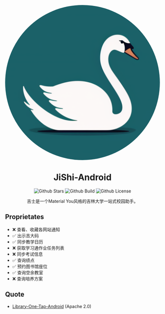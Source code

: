 <div align="center">
    <img style="display: block; border-radius: 50%;" src="app/src/main/ic_launcher-playstore.png" alt="logo">
    <h1>JiShi-Android</h1>
    <img alt="Github Stars" src="https://img.shields.io/github/stars/tsurumi-yizhou/JiShi-Android">
    <img alt="Github Build" src="https://img.shields.io/github/actions/workflow/status/tsurumi-yizhou/JiShi-Android/Nightly.yml">
    <img alt="Github License" src="https://img.shields.io/github/license/tsurumi-yizhou/JiShi-Android">
    <p>吉士是一个Material You风格的吉林大学一站式校园助手。</p>
</div>

## Proprietates
- ❌ 查看、收藏各网站通知
- ✅ 出示吉大码
- ✅ 同步教学日历
- ❌ 获取学习通作业任务列表
- ❌ 同步考试信息
- ✅ 查询绩点
- ✅ 预约图书馆座位
- ✅ 查询空余教室
- ❌ 查询培养方案

## Quote
- [Library-One-Tap-Android](https://github.com/qhy040404/Library-One-Tap-Android) (Apache 2.0)
